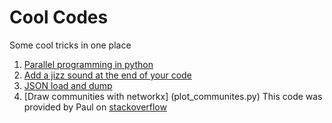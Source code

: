 # Cool Codes
Some cool tricks in one place

1. [Parallel programming in python](parallelisation.py)
2. [Add a jizz sound at the end of your code](jizz-sound-end-of-code.py)
3. [JSON load and dump](json-load-dump.py)
4. [Draw communities with networkx] (plot_communites.py)
   This code was provided by Paul on [stackoverflow](https://stackoverflow.com/questions/43541376/how-to-draw-communities-with-networkx)
